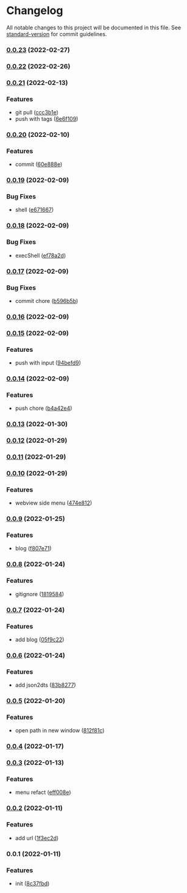 # Changelog

All notable changes to this project will be documented in this file. See [standard-version](https://github.com/conventional-changelog/standard-version) for commit guidelines.

### [0.0.23](https://github.com/Saber2pr/saber2pr/compare/v0.0.22...v0.0.23) (2022-02-27)

### [0.0.22](https://github.com/Saber2pr/saber2pr/compare/v0.0.21...v0.0.22) (2022-02-26)

### [0.0.21](https://github.com/Saber2pr/saber2pr/compare/v0.0.20...v0.0.21) (2022-02-13)


### Features

* git pull ([ccc3b1e](https://github.com/Saber2pr/saber2pr/commit/ccc3b1ef70a77b4ba2e02afbdd6670d1f3d2ed40))
* push with tags ([6e6f109](https://github.com/Saber2pr/saber2pr/commit/6e6f109af4b6e25a3cb1ce1d2d71f319b3572510))

### [0.0.20](https://github.com/Saber2pr/saber2pr/compare/v0.0.19...v0.0.20) (2022-02-10)


### Features

* commit ([60e888e](https://github.com/Saber2pr/saber2pr/commit/60e888eff12f6150e04376533b2ef68764e34418))

### [0.0.19](https://github.com/Saber2pr/saber2pr/compare/v0.0.18...v0.0.19) (2022-02-09)


### Bug Fixes

* shell ([e671667](https://github.com/Saber2pr/saber2pr/commit/e67166772f2bea4dedd58ae1f68e5979dfed92e3))

### [0.0.18](https://github.com/Saber2pr/saber2pr/compare/v0.0.17...v0.0.18) (2022-02-09)


### Bug Fixes

* execShell ([ef78a2d](https://github.com/Saber2pr/saber2pr/commit/ef78a2d96d19c4b238c9206b4cc7fabc6c9b944b))

### [0.0.17](https://github.com/Saber2pr/saber2pr/compare/v0.0.16...v0.0.17) (2022-02-09)


### Bug Fixes

* commit chore ([b596b5b](https://github.com/Saber2pr/saber2pr/commit/b596b5bf7a1f54fc9db945261be6c00d03b186d8))

### [0.0.16](https://github.com/Saber2pr/saber2pr/compare/v0.0.15...v0.0.16) (2022-02-09)

### [0.0.15](https://github.com/Saber2pr/saber2pr/compare/v0.0.14...v0.0.15) (2022-02-09)


### Features

* push with input ([94befd9](https://github.com/Saber2pr/saber2pr/commit/94befd95d76f12b5a8d697101215bcae9ed57005))

### [0.0.14](https://github.com/Saber2pr/saber2pr/compare/v0.0.13...v0.0.14) (2022-02-09)


### Features

* push chore ([b4a42e4](https://github.com/Saber2pr/saber2pr/commit/b4a42e4e306b71ec65d5334f68b859f9cfbf2485))

### [0.0.13](https://github.com/Saber2pr/saber2pr/compare/v0.0.12...v0.0.13) (2022-01-30)

### [0.0.12](https://github.com/Saber2pr/saber2pr/compare/v0.0.11...v0.0.12) (2022-01-29)

### [0.0.11](https://github.com/Saber2pr/saber2pr/compare/v0.0.10...v0.0.11) (2022-01-29)

### [0.0.10](https://github.com/Saber2pr/saber2pr/compare/v0.0.9...v0.0.10) (2022-01-29)


### Features

* webview side menu ([474e812](https://github.com/Saber2pr/saber2pr/commit/474e812cb9d4c4b066c4845ef5d51d7544541a8d))

### [0.0.9](https://github.com/Saber2pr/saber2pr/compare/v0.0.8...v0.0.9) (2022-01-25)


### Features

* blog ([f807e71](https://github.com/Saber2pr/saber2pr/commit/f807e71cfced8da7db162943ebe695555b0cf9b7))

### [0.0.8](https://github.com/Saber2pr/saber2pr/compare/v0.0.7...v0.0.8) (2022-01-24)


### Features

* gitignore ([1819584](https://github.com/Saber2pr/saber2pr/commit/1819584c1c282815262e59e16b79feba1d6bf66f))

### [0.0.7](https://github.com/Saber2pr/saber2pr/compare/v0.0.6...v0.0.7) (2022-01-24)


### Features

* add blog ([05f9c22](https://github.com/Saber2pr/saber2pr/commit/05f9c22d703cd554fc94c907e82dafd433eeff1f))

### [0.0.6](https://github.com/Saber2pr/saber2pr/compare/v0.0.5...v0.0.6) (2022-01-24)


### Features

* add json2dts ([83b8277](https://github.com/Saber2pr/saber2pr/commit/83b82773a11c945adad041c747c32bdc1fbe513d))

### [0.0.5](https://github.com/Saber2pr/saber2pr/compare/v0.0.4...v0.0.5) (2022-01-20)


### Features

* open path in new window ([812f81c](https://github.com/Saber2pr/saber2pr/commit/812f81c4bb100fdddf83c4ed9b042477d2bc00bf))

### [0.0.4](https://github.com/Saber2pr/saber2pr/compare/v0.0.3...v0.0.4) (2022-01-17)

### [0.0.3](https://github.com/Saber2pr/saber2pr/compare/v0.0.2...v0.0.3) (2022-01-13)


### Features

* menu refact ([eff008e](https://github.com/Saber2pr/saber2pr/commit/eff008ee8ae1c02eadb8cc89a94ed8ec77610c23))

### [0.0.2](https://github.com/Saber2pr/saber2pr/compare/v0.0.1...v0.0.2) (2022-01-11)


### Features

* add url ([1f3ec2d](https://github.com/Saber2pr/saber2pr/commit/1f3ec2d8fc8400d68aa062ae3dee3dff9d6540fc))

### 0.0.1 (2022-01-11)


### Features

* init ([8c37fbd](https://github.com/Saber2pr/saber2pr/commit/8c37fbdd223473b69985288b52d980ae52183bfd))

